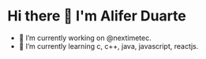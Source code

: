 # Hi there 👋 I'm Alifer Duarte #

- 🔭 I’m currently working on @nextimetec.
- 🌱 I’m currently learning c, c++, java, javascript, reactjs.

<!--
**aliferds/aliferds** is a ✨ _special_ ✨ repository because its `README.md` (this file) appears on your GitHub profile.

Here are some ideas to get you started:

- 👯 I’m looking to collaborate on ...
- 🤔 I’m looking for help with ...
- 💬 Ask me about ...
- 📫 How to reach me: ...
- 😄 Pronouns: ...
- ⚡ Fun fact: ...
-->
